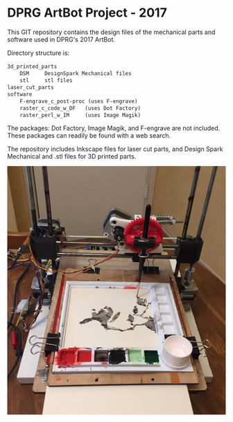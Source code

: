 # DPRG ArtBot Project - 2017

This GIT repository contains the design files of the mechanical parts and software used in DPRG's 2017 ArtBot.

Directory structure is:

	3d_printed_parts
		DSM     DesignSpark Mechanical files
		stl     stl files
	laser_cut_parts   
	software
		F-engrave_c_post-proc (uses F-engrave)
		raster_c_code_w_DF   (uses Dot Factory)
		raster_perl_w_IM     (uses Image Magik)

The packages: Dot Factory, Image Magik, and F-engrave are not included. These packages can readily be found with a web search.


The repository includes Inkscape files for laser cut parts, and Design Spark Mechanical and .stl files for 3D printed parts.

![DPRG 2017-ArtBot](/ArtBot.jpg)
